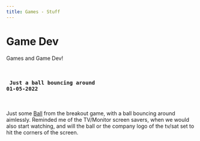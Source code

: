 ```yaml
---
title: Games - Stuff
---
```


# Game Dev

<div id="start" class="section">

Games and Game Dev!

</div>

<article id="ball">

<pre> <h4> Just a ball bouncing around
01-05-2022 </h4> </pre>

Just some [Ball](ball.html "code") from the breakout game, with a ball bouncing around aimlessly.
Reminded me of the TV/Monitor screen savers, when we would also start watching, and will the ball or the company logo of the tv/sat set to hit the corners of the screen.

</article>
